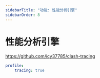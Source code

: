 ```yaml
---
sidebarTitle: "功能: 性能分析引擎"
sidebarOrder: 8
---
```


# 性能分析引擎

https://github.com/icy37785/clash-tracing

```yaml
profile:
    tracing: true
```
